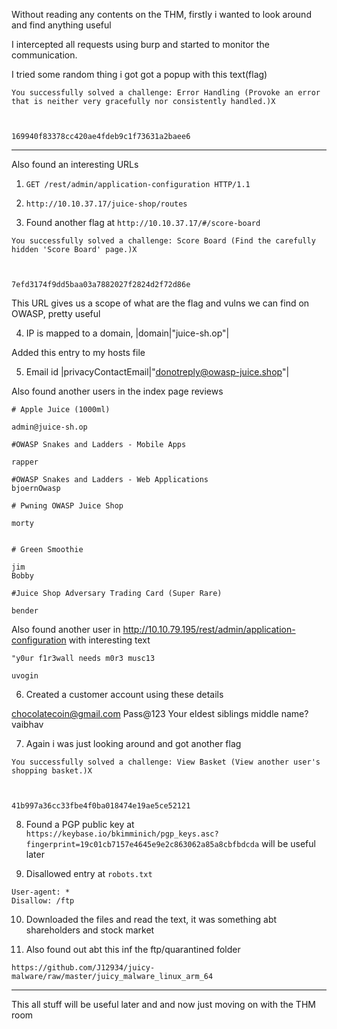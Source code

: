 Without reading any contents on the THM, firstly i wanted to look around and find anything useful

I intercepted all requests using burp and started to monitor the communication.

I tried some random thing i got got a popup with this text(flag)

```
You successfully solved a challenge: Error Handling (Provoke an error that is neither very gracefully nor consistently handled.)X

  

169940f83378cc420ae4fdeb9c1f73631a2baee6
```


---

Also found an interesting URLs
1. `GET /rest/admin/application-configuration HTTP/1.1`
2. `http://10.10.37.17/juice-shop/routes`

3. Found another flag at `http://10.10.37.17/#/score-board`

```
You successfully solved a challenge: Score Board (Find the carefully hidden 'Score Board' page.)X

  

7efd3174f9dd5baa03a7882027f2824d2f72d86e
```

This URL gives us a scope of what are the flag and vulns we can find on OWASP, pretty useful

4. IP is mapped to a domain,
|domain|"juice-sh.op"|

Added this entry to my hosts file

5. Email id 
|privacyContactEmail|"donotreply@owasp-juice.shop"|

Also found another users in the index page reviews


```
# Apple Juice (1000ml)

admin@juice-sh.op

#OWASP Snakes and Ladders - Mobile Apps

rapper

#OWASP Snakes and Ladders - Web Applications
bjoernOwasp

# Pwning OWASP Juice Shop

morty


# Green Smoothie

jim
Bobby

#Juice Shop Adversary Trading Card (Super Rare)

bender
```

Also found another user in  http://10.10.79.195/rest/admin/application-configuration with interesting text

```
"y0ur f1r3wall needs m0r3 musc13

uvogin
```


6. Created a customer account using these details

chocolatecoin@gmail.com
Pass@123
Your eldest siblings middle name?
vaibhav

7. Again i was just looking around and got another flag

```
You successfully solved a challenge: View Basket (View another user's shopping basket.)X

  

41b997a36cc33fbe4f0ba018474e19ae5ce52121
```

8. Found a PGP public key at `https://keybase.io/bkimminich/pgp_keys.asc?fingerprint=19c01cb7157e4645e9e2c863062a85a8cbfbdcda`
will be useful later

9. Disallowed entry at `robots.txt`
```
User-agent: *
Disallow: /ftp
```



10. Downloaded the files and read the text, it was something abt shareholders and stock market


11. Also found out abt this inf the ftp/quarantined folder

```
https://github.com/J12934/juicy-malware/raw/master/juicy_malware_linux_arm_64
``` 

---


This all stuff will be useful later and and now just moving on with the THM room